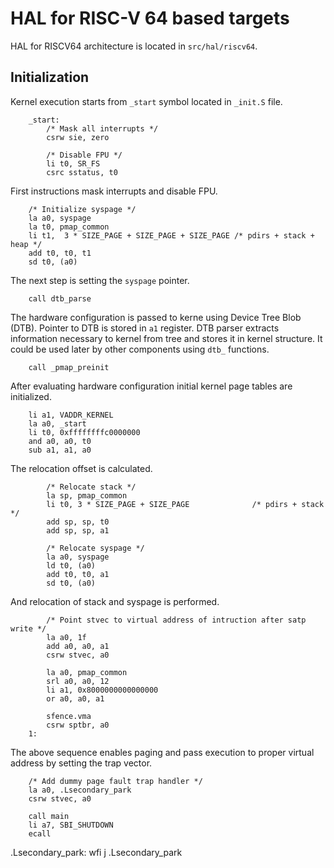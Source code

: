 # HAL for RISC-V 64 based targets

HAL for RISCV64 architecture is located in `src/hal/riscv64`.

## Initialization

Kernel execution starts from `_start` symbol located in `_init.S` file.

```assembler
    _start:
        /* Mask all interrupts */
        csrw sie, zero

        /* Disable FPU */
        li t0, SR_FS
        csrc sstatus, t0
```

First instructions mask interrupts and disable FPU.

>
        /* Initialize syspage */
        la a0, syspage
        la t0, pmap_common
        li t1,  3 * SIZE_PAGE + SIZE_PAGE + SIZE_PAGE /* pdirs + stack + heap */
        add t0, t0, t1
        sd t0, (a0)

The next step is setting the `syspage` pointer.

>
        call dtb_parse

The hardware configuration is passed to kerne using Device Tree Blob (DTB). Pointer to DTB is stored in `a1` register. DTB parser extracts information necessary to kernel from tree and stores it in kernel structure. It could be used later by other components using `dtb_` functions.

>
        call _pmap_preinit

After evaluating hardware configuration initial kernel page tables are initialized.

>
        li a1, VADDR_KERNEL
        la a0, _start
        li t0, 0xffffffffc0000000
        and a0, a0, t0
        sub a1, a1, a0

The relocation offset is calculated.

```assembler
        /* Relocate stack */
        la sp, pmap_common
        li t0, 3 * SIZE_PAGE + SIZE_PAGE              /* pdirs + stack */
        add sp, sp, t0
        add sp, sp, a1

        /* Relocate syspage */
        la a0, syspage
        ld t0, (a0)
        add t0, t0, a1
        sd t0, (a0)
```

And relocation of stack and syspage is performed.

```assembler
        /* Point stvec to virtual address of intruction after satp write */
        la a0, 1f
        add a0, a0, a1
        csrw stvec, a0

        la a0, pmap_common
        srl a0, a0, 12
        li a1, 0x8000000000000000
        or a0, a0, a1

        sfence.vma
        csrw sptbr, a0
    1:
```

The above sequence enables paging and pass execution to proper virtual address by setting the trap vector.


        /* Add dummy page fault trap handler */
        la a0, .Lsecondary_park
        csrw stvec, a0

>
        call main
        li a7, SBI_SHUTDOWN
        ecall

.Lsecondary_park:
        wfi
        j .Lsecondary_park


